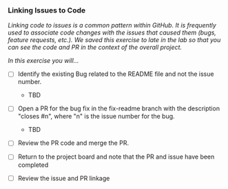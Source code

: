 ### Linking Issues to Code
_Linking code to issues is a common pattern within GitHub. It is frequently used to associate code changes with the issues that caused them (bugs, feature requests, etc.). We saved this exercise to late in the lab so that you can see the code and PR in the context of the overall project._

_In this exercise you will..._

- [ ] Identify the existing Bug related to the README file and not the issue number.
  - TBD
- [ ] Open a PR for the bug fix in the fix-readme branch with the description "closes #n", where "n" is the issue number for the bug.
  - TBD
- [ ] Review the PR code and merge the PR.
- [ ] Return to the project board and note that the PR and issue have been completed
- [ ] Review the issue and PR linkage

